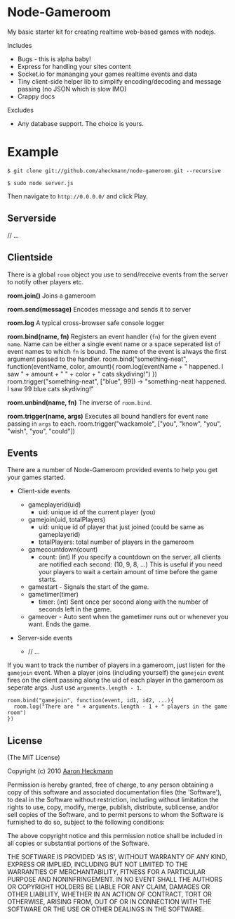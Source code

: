 # Node-Gameroom
My basic starter kit for creating realtime web-based games with nodejs.

  Includes

  - Bugs - this is alpha baby!
  - Express for handling your sites content
  - Socket.io for mananging your games realtime events and data
  - Tiny client-side helper lib to simplify encoding/decoding and message passing (no JSON which is slow IMO)
  - Crappy docs

  Excludes

  - Any database support. The choice is yours.

# Example
`$ git clone git://github.com/aheckmann/node-gameroom.git --recursive`

`$ sudo node server.js` 

Then navigate to `http://0.0.0.0/` and click Play.

## Serverside
// ...


## Clientside

There is a global `room` object you use to send/receive events from the server
to notify other players etc.

**room.join()** 
Joins a gameroom

**room.send(message)** 
Encodes message and sends it to server 

**room.log**
A typical cross-browser safe console logger

**room.bind(name, fn)** 
Registers an event handler (`fn`) for the given event `name`. Name can be either a single event name or a space seperated list of event names to which `fn` is bound. The name of the event is always the first argument passed to the handler.
    room.bind("something-neat", function(eventName, color, amount){
      room.log(eventName + " happened. I saw " + amount + " " + color + " cats skydiving!")
    })
    room.trigger("something-neat", ["blue", 99]) ->  "something-neat happened. I saw 99 blue cats skydiving!"

**room.unbind(name, fn)** 
The inverse of `room.bind`.

**room.trigger(name, args)** 
Executes all bound handlers for event `name` passing in `args` to each.
    room.trigger("wackamole", ["you", "know", "you", "wish", "you", "could"])


## Events

There are a number of Node-Gameroom provided events to help you get your games started.

  - Client-side events
    - gameplayerid(uid) 
      - uid: unique id of the current player (you)
    - gamejoin(uid, totalPlayers)
      - uid: unique id of player that just joined (could be same as gameplayerid)
      - totalPlayers: total number of players in the gameroom
    - gamecountdown(count)
      - count: (int) If you specify a countdown on the server, all clients are notified each second: (10, 9, 8, ...) This is useful if you need your players to wait a certain amount of time before the game starts.
    - gamestart - Signals the start of the game.
    - gametimer(timer)
      - timer: (int) Sent once per second along with the number of seconds left in the game.
    - gameover - Auto sent when the gametimer runs out or whenever you want. Ends the game.

  - Server-side events
    - // ...


If you want to track the number of players in a gameroom, just listen for the `gamejoin` event. When a player joins (including yourself) the `gamejoin` event fires on the client passing along the uid of each player in the gameroom as seperate args. Just use `arguments.length - 1`.

    room.bind("gamejoin", function(event, id1, id2, ...){
      room.log("There are " + arguments.length - 1 + " players in the game room")
    })

## License 

(The MIT License)

Copyright (c) 2010 [Aaron Heckmann](aaron.heckmann+github@gmail.com)

Permission is hereby granted, free of charge, to any person obtaining
a copy of this software and associated documentation files (the
'Software'), to deal in the Software without restriction, including
without limitation the rights to use, copy, modify, merge, publish,
distribute, sublicense, and/or sell copies of the Software, and to
permit persons to whom the Software is furnished to do so, subject to
the following conditions:

The above copyright notice and this permission notice shall be
included in all copies or substantial portions of the Software.

THE SOFTWARE IS PROVIDED 'AS IS', WITHOUT WARRANTY OF ANY KIND,
EXPRESS OR IMPLIED, INCLUDING BUT NOT LIMITED TO THE WARRANTIES OF
MERCHANTABILITY, FITNESS FOR A PARTICULAR PURPOSE AND NONINFRINGEMENT.
IN NO EVENT SHALL THE AUTHORS OR COPYRIGHT HOLDERS BE LIABLE FOR ANY
CLAIM, DAMAGES OR OTHER LIABILITY, WHETHER IN AN ACTION OF CONTRACT,
TORT OR OTHERWISE, ARISING FROM, OUT OF OR IN CONNECTION WITH THE
SOFTWARE OR THE USE OR OTHER DEALINGS IN THE SOFTWARE.
